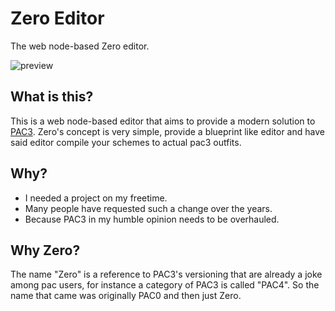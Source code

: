 # Zero Editor
The web node-based Zero editor.

![preview](https://i.imgur.com/0dHBUYn.gif)

## What is this?
This is a web node-based editor that aims to provide a modern solution to [PAC3](https://github.com/CapsAdmin/pac3).
Zero's concept is very simple, provide a blueprint like editor and have said editor compile your schemes to actual pac3 outfits.


## Why?
- I needed a project on my freetime.
- Many people have requested such a change over the years.
- Because PAC3 in my humble opinion needs to be overhauled.


## Why Zero?
The name "Zero" is a reference to PAC3's versioning that are already a joke among pac users, for instance a category of PAC3 is called "PAC4".
So the name that came was originally PAC0 and then just Zero.